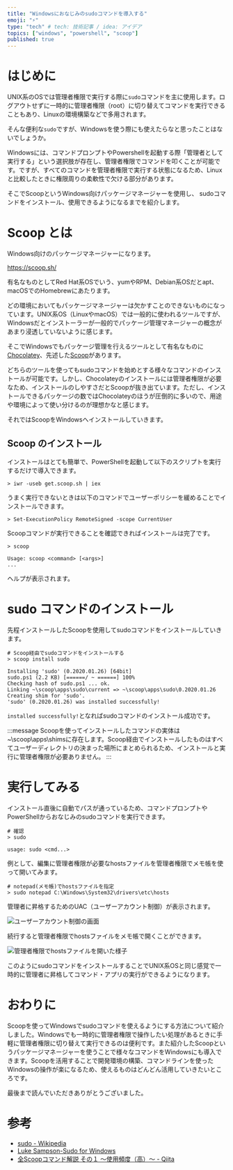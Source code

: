 ```yaml
---
title: "Windowsにおなじみのsudoコマンドを導入する"
emoji: "⚡"
type: "tech" # tech: 技術記事 / idea: アイデア
topics: ["windows", "powershell", "scoop"]
published: true
---
```


# はじめに

UNIX系のOSでは管理者権限で実行する際に`sudo`コマンドを主に使用します。ログアウトせずに一時的に管理者権限（root）に切り替えてコマンドを実行できることもあり、Linuxの環境構築などで多用されます。

そんな便利な`sudo`ですが、Windowsを使う際にも使えたらなと思ったことはないでしょうか。

Windowsには、コマンドプロンプトやPowershellを起動する際「管理者として実行する」という選択肢が存在し、管理者権限でコマンドを叩くことが可能です。ですが、すべてのコマンドを管理者権限で実行する状態になるため、Linuxと比較したときに権限周りの柔軟性で欠ける部分があります。

そこでScoopというWindows向けパッケージマネージャーを使用し、 sudoコマンドをインストール、使用できるようになるまでを紹介します。

# Scoop とは

Windows向けのパッケージマネージャーになります。

https://scoop.sh/

有名なものとしてRed Hat系OSでいう、yumやRPM、Debian系OSだとapt、macOSでのHomebrewにあたります。

どの環境においてもパッケージマネージャーは欠かすことのできないものになっています。UNIX系OS（LinuxやmacOS）では一般的に使われるツールですが、Windowsだとインストーラーが一般的でパッケージ管理マネージャーの概念があまり浸透していないように感じます。

そこでWindowsでもパッケージ管理を行えるツールとして有名なものに[Chocolatey](https://chocolatey.org/)、先述した[Scoop](https://scoop.sh/)があります。

どちらのツールを使ってもsudoコマンドを始めとする様々なコマンドのインストールが可能です。しかし、Chocolateyのインストールには管理者権限が必要なため、インストールのしやすさだとScoopが抜き出ています。ただし、インストールできるパッケージの数ではChocolateyのほうが圧倒的に多いので、用途や環境によって使い分けるのが理想かなと感じます。

それではScoopをWindowsへインストールしていきます。

## Scoop のインストール

インストールはとても簡単で、PowerShellを起動して以下のスクリプトを実行するだけで導入できます。

```powershell:powershell
> iwr -useb get.scoop.sh | iex
```

うまく実行できないときは以下のコマンドでユーザーポリシーを緩めることでインストールできます。

```powershell:powershell
> Set-ExecutionPolicy RemoteSigned -scope CurrentUser
```

Scoopコマンドが実行できることを確認できればインストールは完了です。

```powershell:powershell
> scoop

Usage: scoop <command> [<args>]
...
```
ヘルプが表示されます。


# sudo コマンドのインストール

先程インストールしたScoopを使用してsudoコマンドをインストールしていきます。

```powershell:powershell
# Scoop経由でsudoコマンドをインストールする
> scoop install sudo

Installing 'sudo' (0.2020.01.26) [64bit]
sudo.ps1 (2.2 KB) [======/ ~ ======] 100%
Checking hash of sudo.ps1 ... ok.
Linking ~\scoop\apps\sudo\current => ~\scoop\apps\sudo\0.2020.01.26
Creating shim for 'sudo'.
'sudo' (0.2020.01.26) was installed successfully!
```

`installed successfully!`となればsudoコマンドのインストール成功です。

:::message
Scoopを使ってインストールしたコマンドの実体は~\scoop\apps\shimsに存在します。Scoop経由でインストールしたものはすべてユーザーディレクトリの決まった場所にまとめられるため、インストールと実行に管理者権限が必要ありません。
:::

# 実行してみる

インストール直後に自動でパスが通っているため、コマンドプロンプトやPowerShellからおなじみのsudoコマンドを実行できます。

```powershell:powershell
# 確認
> sudo

usage: sudo <cmd...>
```

例として、編集に管理者権限が必要なhostsファイルを管理者権限でメモ帳を使って開いてみます。

```powershell:powershell
# notepad(メモ帳)でhostsファイルを指定
> sudo notepad C:\Windows\System32\drivers\etc\hosts
```

管理者に昇格するためのUAC（ユーザーアカウント制御）が表示されます。

![ユーザーアカウント制御の画面](/images/wanttousesudo-with-win/image01.png)

続行すると管理者権限でhostsファイルをメモ帳で開くことができます。

![管理者権限でhostsファイルを開いた様子](/images/wanttousesudo-with-win/image02.png)

このようにsudoコマンドをインストールすることでUNIX系OSと同じ感覚で一時的に管理者に昇格してコマンド・アプリの実行ができるようになります。

# おわりに

Scoopを使ってWindowsでsudoコマンドを使えるようにする方法について紹介しました。Windowsでも一時的に管理者権限で操作したい処理があるときに手軽に管理者権限に切り替えて実行できるのは便利です。また紹介したScoopというパッケージマネージャーを使うことで様々なコマンドをWindowsにも導入できます。Scoopを活用することで開発環境の構築、コマンドラインを使ったWindowsの操作が楽になるため、使えるものはどんどん活用していきたいところです。

最後まで読んでいただきありがとうございました。

# 参考

- [sudo - Wikipedia](https://ja.wikipedia.org/wiki/Sudo)
- [Luke Sampson-Sudo for Windows](http://blog.lukesampson.com/sudo-for-windows)
- [全Scoopコマンド解説 その１ ～使用頻度（高）～ - Qiita](https://qiita.com/nimzo6689/items/1ab33380366e324c0b84)
